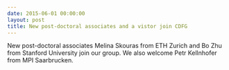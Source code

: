 ```yaml
---
date: 2015-06-01 00:00:00
layout: post
title: New post-doctoral associates and a vistor join CDFG
---
```


New post-doctoral associates Melina Skouras from ETH Zurich and Bo Zhu from Stanford University join our group. We also welcome Petr Kellnhofer from MPI Saarbrucken.